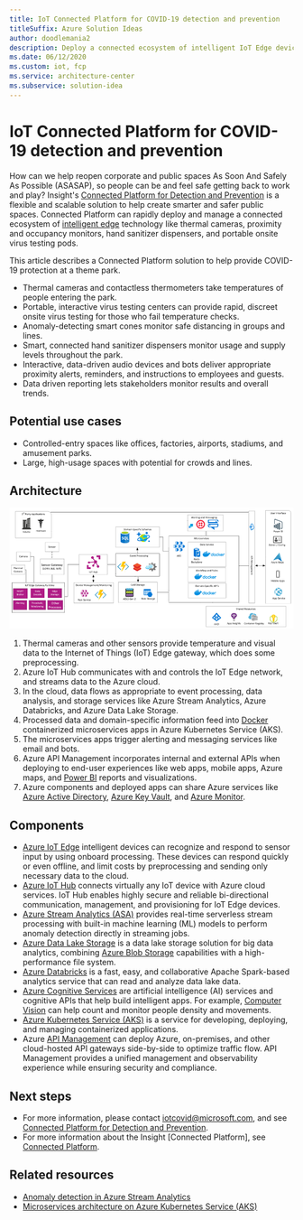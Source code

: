 ```yaml
---
title: IoT Connected Platform for COVID-19 detection and prevention
titleSuffix: Azure Solution Ideas
author: doodlemania2
description: Deploy a connected ecosystem of intelligent IoT Edge devices, Azure services, and cloud-powered apps to help detect and prevent COVID-19.
ms.date: 06/12/2020
ms.custom: iot, fcp
ms.service: architecture-center
ms.subservice: solution-idea
---
```


# IoT Connected Platform for COVID-19 detection and prevention

How can we help reopen corporate and public spaces As Soon And Safely As Possible (ASASAP), so people can be and feel safe getting back to work and play? Insight's [Connected Platform for Detection and Prevention](https://www.insight.com/en_US/what-we-do/digital-innovation/solutions/connected-platform-for-detection-and-prevention.html) is a flexible and scalable solution to help create smarter and safer public spaces. Connected Platform can rapidly deploy and manage a connected ecosystem of [intelligent edge](https://azure.microsoft.com/overview/future-of-cloud/) technology like thermal cameras, proximity and occupancy monitors, hand sanitizer dispensers, and portable onsite virus testing pods.

This article describes a Connected Platform solution to help provide COVID-19 protection at a theme park.

- Thermal cameras and contactless thermometers take temperatures of people entering the park.
- Portable, interactive virus testing centers can provide rapid, discreet onsite virus testing for those who fail temperature checks.
- Anomaly-detecting smart cones monitor safe distancing in groups and lines.
- Smart, connected hand sanitizer dispensers monitor usage and supply levels throughout the park.
- Interactive, data-driven audio devices and bots deliver appropriate proximity alerts, reminders, and instructions to employees and guests.
- Data driven reporting lets stakeholders monitor results and overall trends.

## Potential use cases

- Controlled-entry spaces like offices, factories, airports, stadiums, and amusement parks.
- Large, high-usage spaces with potential for crowds and lines.

## Architecture

![Insight Connected Platform architecture](../media/insight-connected-platform.png)

1. Thermal cameras and other sensors provide temperature and visual data to the Internet of Things (IoT) Edge gateway, which does some preprocessing.
2. Azure IoT Hub communicates with and controls the IoT Edge network, and streams data to the Azure cloud.
3. In the cloud, data flows as appropriate to event processing, data analysis, and storage services like Azure Stream Analytics, Azure Databricks, and Azure Data Lake Storage.
4. Processed data and domain-specific information feed into [Docker](https://www.docker.com/) containerized microservices apps in Azure Kubernetes Service (AKS).
5. The microservices apps trigger alerting and messaging services like email and bots.
6. Azure API Management incorporates internal and external APIs when deploying to end-user experiences like web apps, mobile apps, Azure maps, and [Power BI](https://powerbi.microsoft.com) reports and visualizations.
7. Azure components and deployed apps can share Azure services like [Azure Active Directory](https://azure.microsoft.com/services/active-directory/), [Azure Key Vault](https://azure.microsoft.com/services/key-vault/), and [Azure Monitor](https://azure.microsoft.com/services/monitor/).

## Components

- [Azure IoT Edge](https://azure.microsoft.com/services/iot-edge/) intelligent devices can recognize and respond to sensor input by using onboard processing. These devices can respond quickly or even offline, and limit costs by preprocessing and sending only necessary data to the cloud.
- [Azure IoT Hub](https://azure.microsoft.com/services/iot-hub/) connects virtually any IoT device with Azure cloud services. IoT Hub enables highly secure and reliable bi-directional communication, management, and provisioning for IoT Edge devices.
- [Azure Stream Analytics (ASA)](https://azure.microsoft.com/services/stream-analytics) provides real-time serverless stream processing with built-in machine learning (ML) models to perform anomaly detection directly in streaming jobs.
- [Azure Data Lake Storage](https://azure.microsoft.com/services/storage/data-lake-storage/) is a data lake storage solution for big data analytics, combining [Azure Blob Storage](https://azure.microsoft.com/services/storage/blobs/) capabilities with a high-performance file system.
- [Azure Databricks](https://azure.microsoft.com/services/databricks/) is a fast, easy, and collaborative Apache Spark-based analytics service that can read and analyze data lake data.
- [Azure Cognitive Services](https://azure.microsoft.com/services/cognitive-services/) are artificial intelligence (AI) services and cognitive APIs that help build intelligent apps. For example, [Computer Vision](https://azure.microsoft.com/services/cognitive-services/computer-vision/) can help count and monitor people density and movements.
- [Azure Kubernetes Service (AKS)](https://azure.microsoft.com/services/kubernetes-service/) is a service for developing, deploying, and managing containerized applications.
- Azure [API Management](https://azure.microsoft.com/services/api-management/) can deploy Azure, on-premises, and other cloud-hosted API gateways side-by-side to optimize traffic flow. API Management provides a unified management and observability experience while ensuring security and compliance.

## Next steps

- For more information, please contact [iotcovid@microsoft.com](mailto:iotcovid@microsoft.com), and see [Connected Platform for Detection and Prevention](https://www.insight.com/en_US/what-we-do/digital-innovation/solutions/connected-platform-for-detection-and-prevention.html).
- For more information about the Insight [Connected Platform], see [Connected Platform](https://www.insight.com/en_US/what-we-do/digital-innovation/connected-platform.html).

## Related resources
- [Anomaly detection in Azure Stream Analytics](https://docs.microsoft.com/azure/stream-analytics/stream-analytics-machine-learning-anomaly-detection)
- [Microservices architecture on Azure Kubernetes Service (AKS)](https://docs.microsoft.com/azure/architecture/reference-architectures/microservices/aks)
